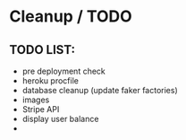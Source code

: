 # Cleanup / TODO 


## TODO LIST:

- pre deployment check
- heroku procfile
- database cleanup (update faker factories)
- images 
- Stripe API
- display user balance
- 

